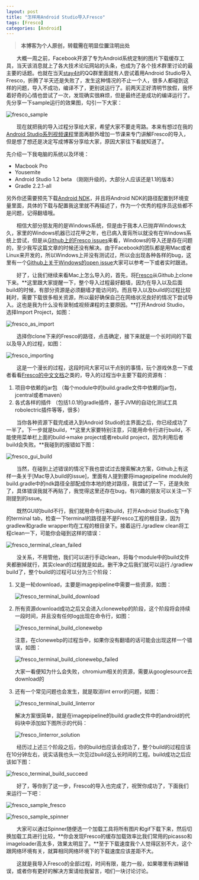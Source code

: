 ```yaml
---
layout: post
title: "怎样用Android Studio导入Fresco"
tags: [Fresco]
categories: [Android]
---
```


> **本博客为个人原创，转载需在明显位置注明出处**

&emsp;&emsp;大概一周之前，Facebook开源了专为Android系统定制的图片下载缓存工具，当天该消息就上了各大技术论坛网站的头条，也成为了各个技术群里讨论的最主要的话题。也就在当天[stay4it](http://stay4it.com/)的QQ群里面就有人尝试着用Android Studio导入Fresco，折腾了半天还是失败了，发生这种情况的不止一个人，很多人都碰到这样的问题，导入不成功，编译不了，更别说运行了。前两天正好清明节放假，我怀着好奇的心情也尝试了一次，发现确实很麻烦，但是最终还是成功的编译运行了。先分享一下sample运行的效果图，勾引一下大家：

![fresco_sample](/images/fresco_sample.png)

&emsp;&emsp;现在就把我的导入过程分享给大家，希望大家不要走弯路。本来有想过在我的[Android Studio系列视频课程](http://stay4it.com/course/15)里面再额外增加一节课来专门讲解Fresco的导入，但是想了想还是决定写成博客分享给大家，原因大家往下看就知道了。

先介绍一下我电脑的系统以及环境：

* Macbook Pro
* Yousemite
* Android Studio 1.2 beta （刚刚升级的，大部分人应该还是1.1的版本）
* Gradle 2.2.1-all

另外你还需要预先下载[Android NDK](https://developer.android.com/tools/sdk/ndk/index.html)，并且将Android NDK的路径配置到环境变量里面，具体的下载与配置我这里就不再描述了，作为一个优秀的程序员这些都不是问题，记得翻墙哦。

&emsp;&emsp;相信大部分朋友用的是Windows系统，但是由于我本人已抛弃Windows太久，家里的Windows机器已过花甲之年，也已病入膏肓所以就没有在Windows系统上尝试，但是从[Github上的Fresco issues](https://github.com/facebook/fresco/issues?q=is%3Aopen+is%3Aissue)来看，Windows的导入还是存在问题的，至少我写这篇文章的时候还没有解决。由于Facebook的团队都是用Mac或者Linux来开发的，所以Windows上并没有测试过，所以会出现各种各样的bug，这里有一个[Github上关于Windows的open issue](https://github.com/facebook/fresco/issues/24)大家可以参考一下或者实时跟进。

&emsp;&emsp;好了，让我们继续来看Mac上怎么导入的，首先，将[Fresco](https://github.com/facebook/fresco)从Github上clone下来。**这里跟大家提醒一下，整个导入过程最好翻墙，因为在导入以及后面build的时候，有部分资源是必须翻墙才能访问的。而且导入以及build的过程比较耗时，需要下载很多相关资源，所以最好确保自己在网络状况良好的情况下尝试导入。这也是我为什么没有录制成视频课程的主要原因。**打开Android Studio，选择Import Project，如图：

![fresco_as_import](/images/fresco_as_import.png)

&emsp;&emsp;选择你clone下来的Fresco的路径，点击确定，接下来就是一个长时间的下载以及导入的过程，如图：

![fresco_importing](/images/fresco_importing.png)

&emsp;&emsp;这是一个漫长的过程，这段时间大家可以干点别的事情，玩个游戏休息一下或者看看[Fresco的中文文档](http://fresco-cn.org/)之类的，导入的过程当中主要下载的资源有：

1. 项目中依赖的jar包 （每个module中的build.gradle文件中依赖的jar包，jcentral或者maven）
2. 各式各样的插件 （包括1.0.1的gradle插件，基于JVM的自动化测试工具robolectric插件等等，很多）

&emsp;&emsp;当你各种资源下载完成进入到Android Studio的主界面之后，你已经成功了一半了。下一步就是build，**这里大家要特别注意，只能用命令行进行build，不能使用菜单栏上面的build->make project或者rebuild project，因为利用后者build会失败。**我碰到的报错如下图：

![fresco_gui_build](/images/fresco_gui_build.png)

&emsp;&emsp;当然，在碰到上述错误的情况下我也尝试过去搜索解决方案，Github上有这样一条关于[Mac导入build的issue]，里面有人提到要将imagepipeline module的build.gradle中的ndk路径全部配成你本地的绝对路径，我尝试了一下，还是失败了，具体错误我就不再贴了，我觉得这里还存在bug，有兴趣的朋友可以关注一下刚提到的issue。

&emsp;&emsp;既然GUI的build不行，我们就用命令行来build，打开Android Studio左下角的terminal tab，检查一下terminal的路径是不是Fresco工程的根目录，因为gradlew和gradle wrapper均在工程的根目录下。接着运行./gradlew clean将工程clean一下，可能你会碰到这样的错误：

![fresco_terminal_clean_failed](/images/fresco_terminal_clean_failed.jpg)

&emsp;&emsp;没关系，不用管他，我们可以进行手动clean，将每个module中的build文件夹都删掉就行，其实clean的过程就是如此。删干净之后我们就可以运行./gradlew build了，整个build的过程可以分为三个阶段：

1. 又是一轮download，主要是imagepipeline中需要一些资源，如图：

    ![fresco_terminal_build_download](/images/fresco_terminal_build_download.png)
    
2. 所有资源download成功之后又会进入clonewebp的阶段，这个阶段将会持续一段时间，并且没有任何log出现在命令行，如图：

    ![fresco_terminal_build_clonewebp](/images/fresco_terminal_build_clonewebp.png)
    
    注意，在clonewebp的过程当中，如果你没有翻墙的话可能会出现这样一个错误，如图：
    
    ![fresco_terminal_build_clonewebp_failed](/images/fresco_terminal_build_clonewebp_failed.png)
    
    大家一看便知为什么会失败，chromium相关的资源，需要从googlesource去download的
    
3. 还有一个常见问题也会发生，就是取消lint error的问题，如图：

    ![fresco_terminal_build_linterror](/images/fresco_terminal_build_linterror.png)
    
    解决方案很简单，就是在imagepipeline的build.gradle文件中的android的代码块中添加如下图所示的代码：
    
    ![fresco_linterror_solution](/images/fresco_linterror_solution.png)
    
&emsp;&emsp;经历过上述三个阶段之后，你的build也应该会成功了，整个build的过程应该在10分钟左右，说实话我也头一次见过build这么长时间的工程。build成功之后应该如下图：

![fresco_terminal_build_succeed](/images/fresco_terminal_build_succeed.png)

&emsp;&emsp;好了，等你到了这一步，Fresco的导入也完成了，祝贺你成功了，下面我们来运行一下吧：

![fresco_sample_fresco](/images/fresco_sample_fresco.png)

![fresco_sample_spinner](/images/fresco_sample_spinner.png)

&emsp;&emsp;大家可以通过Spinner随便选一个加载工具将所有图片和gif下载下来，然后切换加载工具进行比较，**你会发现Fresco的缓存加载效率比我们常用的picasso和imageloader高太多，效果太明显了。**至于下载速度我个人觉得区别不大，这个跟网络环境有关，就算相同网络环境下的下载速度应该差距不大。

&emsp;&emsp;这就是我导入Fresco的全部过程，时间有限，能力一般，如果哪里有讲解错误，或者你有更好的解决方案请给我留言，咱们一块讨论讨论。













